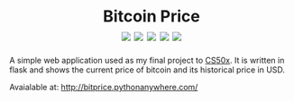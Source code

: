 <h1 align="center">
  Bitcoin Price
  <div>
    <img src="https://img.shields.io/badge/Flask-Python-brightgreen" />
    <img src="https://img.shields.io/badge/SQL-SQLite3-blue"/>
    <img src="https://img.shields.io/badge/HTML5-red"/>
    <img src="https://img.shields.io/badge/CSS3-Bootstrap-purple"/>
    <img src="https://img.shields.io/badge/JavaScript-yellow"/>
  </div>
</h1>

A simple web application used as my final project to [CS50x](https://cs50.harvard.edu/x/2020/). It is written in flask and shows the current price of bitcoin and its historical price in USD.

Avaialable at: http://bitprice.pythonanywhere.com/
